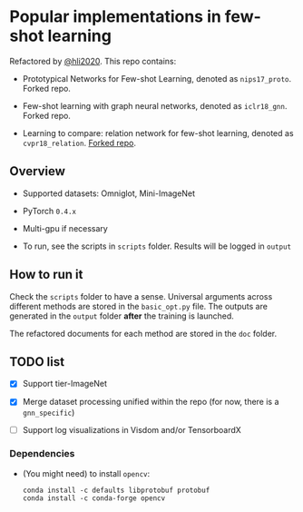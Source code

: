 # Popular implementations in few-shot learning

Refactored by [@hli2020](https://github.com/hli2020). This repo contains:

- Prototypical Networks for Few-shot Learning, denoted as `nips17_proto`. Forked repo.

- Few-shot learning with graph neural networks, denoted as `iclr18_gnn`. Forked repo.

- Learning to compare: relation network for few-shot learning, 
denoted as `cvpr18_relation`.
[Forked repo](https://github.com/dragen1860/LearningToCompare-Pytorch).

## Overview

- Supported datasets: Omniglot, Mini-ImageNet

- PyTorch `0.4.x` 

- Multi-gpu if necessary

- To run, see the scripts in `scripts` folder. Results will be logged in `output`


## How to run it

Check the `scripts` folder to have a sense. Universal arguments across different methods are 
stored in the `basic_opt.py` file. 
The outputs are generated in the `output` folder **after** the training is launched.

The refactored documents for each method are stored in the `doc` folder.


## TODO list

- [x] Support tier-ImageNet

- [x] Merge dataset processing unified within the repo (for now, there is a `gnn_specific`)

- [ ] Support log visualizations in Visdom and/or TensorboardX


### Dependencies

- (You might need) to install `opencv`:
    ```shell
    conda install -c defaults libprotobuf protobuf
    conda install -c conda-forge opencv
    ```